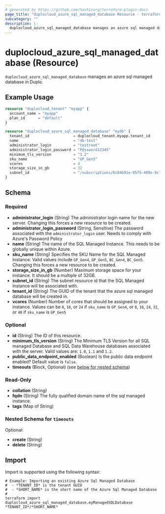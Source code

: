 ```yaml
---
# generated by https://github.com/hashicorp/terraform-plugin-docs
page_title: "duplocloud_azure_sql_managed_database Resource - terraform-provider-duplocloud"
subcategory: ""
description: |-
  duplocloud_azure_sql_managed_database manages an azure sql managed database in Duplo.
---
```


# duplocloud_azure_sql_managed_database (Resource)

`duplocloud_azure_sql_managed_database` manages an azure sql managed database in Duplo.

## Example Usage

```terraform
resource "duplocloud_tenant" "myapp" {
  account_name = "myapp"
  plan_id      = "default"
}

resource "duplocloud_azure_sql_managed_database" "mydb" {
  tenant_id                    = duplocloud_tenant.myapp.tenant_id
  name                         = "db-test"
  administrator_login          = "testroot"
  administrator_login_password = "P@ssword12345"
  minimum_tls_version          = "1.2"
  sku_name                     = "GP_Gen5"
  vcores                       = 4
  storage_size_in_gb           = 32
  subnet_id                    = "/subscriptions/0c84b91e-95f5-409e-9cff-6c2e60affbb3/resourceGroups/duploinfra-demo/providers/Microsoft.Network/virtualNetworks/demo/subnets/duploinfra-default"
}
```

<!-- schema generated by tfplugindocs -->
## Schema

### Required

- **administrator_login** (String) The administrator login name for the new server. Changing this forces a new resource to be created.
- **administrator_login_password** (String, Sensitive) The password associated with the `administrator_login` user. Needs to comply with Azure's Password Policy
- **name** (String) The name of the SQL Managed Instance. This needs to be globally unique within Azure.
- **sku_name** (String) Specifies the SKU Name for the SQL Managed Instance. Valid values include `GP_Gen4`, `GP_Gen5`, `BC_Gen4`, `BC_Gen5`. Changing this forces a new resource to be created.
- **storage_size_in_gb** (Number) Maximum storage space for your instance. It should be a multiple of 32GB.
- **subnet_id** (String) The subnet resource id that the SQL Managed Instance will be associated with.
- **tenant_id** (String) The GUID of the tenant that the azure sql managed database will be created in.
- **vcores** (Number) Number of cores that should be assigned to your instance. Values can be `8`, `16`, or `24` if `sku_name` is `GP_Gen4`, or `8`, `16`, `24`, `32`, or `40` if `sku_name` is `GP_Gen5`

### Optional

- **id** (String) The ID of this resource.
- **minimum_tls_version** (String) The Minimum TLS Version for all SQL managed Database and SQL Data Warehouse databases associated with the server. Valid values are: `1.0`, `1.1` and `1.2`.
- **public_data_endpoint_enabled** (Boolean) Is the public data endpoint enabled? Default value is `false`.
- **timeouts** (Block, Optional) (see [below for nested schema](#nestedblock--timeouts))

### Read-Only

- **collation** (String)
- **fqdn** (String) The fully qualified domain name of the sql managed instance.
- **tags** (Map of String)

<a id="nestedblock--timeouts"></a>
### Nested Schema for `timeouts`

Optional:

- **create** (String)
- **delete** (String)

## Import

Import is supported using the following syntax:

```shell
# Example: Importing an existing Azure Sql Managed Database
#  - *TENANT_ID* is the tenant GUID
#  - *SHORT_NAME* is the short name of the Azure Sql Managed Database
#
terraform import duplocloud_azure_sql_managed_database.myManagedSQLDatabase *TENANT_ID*/*SHORT_NAME*
```
